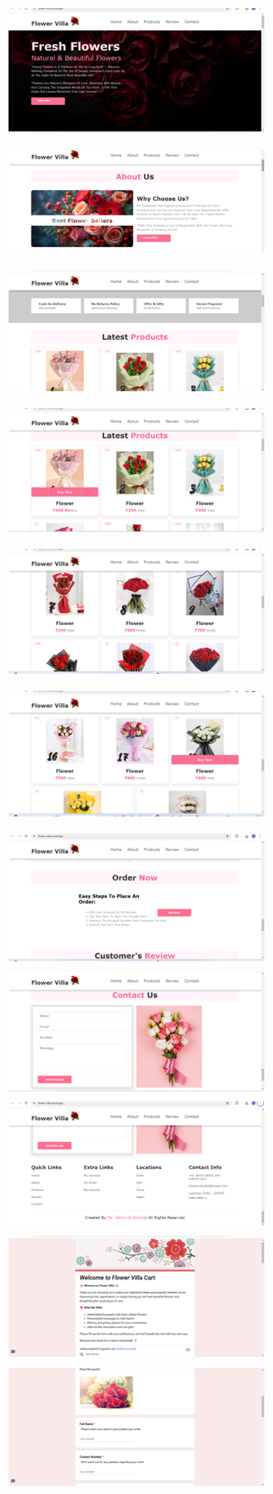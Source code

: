 <img src="Flower/Fower Vila Home.png"> <br><br>


<img src="Flower/fabout.png"> <br><br>



<img src="Flower/fd.png"> <br><br>

<img src="Flower/fp1.png"> <br><br>

<img src="Flower/fp2.png"> <br><br>

<img src="Flower/fp3.png"> <br><br>

<img src="Flower/fp4.png"> <br><br>
<img src="Flower/fcontact.png"> <br><br>
<img src="Flower/ffooter.png"> <br><br>
<img src="Flower/gform.png"> <br><br>
<img src="Flower/f2.png"> <br>
